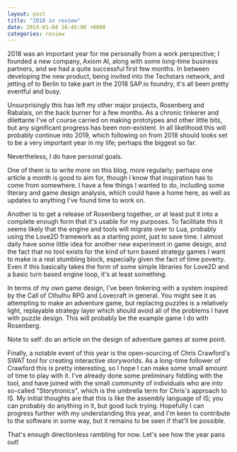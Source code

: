```yaml
---
layout: post
title: "2018 in review"
date: 2019-01-04 16:45:00 +0000
categories: review
---
```

2018 was an important year for me personally from a work perspective; I founded a new company, Axiom AI, along
with some long-time business partners, and we had a quite successful first few months. In between developing the
new product, being invited into the Techstars network, and jetting of to Berlin to take part in the 2018 SAP.io 
foundry, it's all been pretty eventful and busy.

Unsurprisingly this has left my other major projects, Rosenberg and Rabalais, on the back burner for a few months.
As a chronic tinkerer and dilettante I've of course carried on making prototypes and other little bits, but any
significant progress has been non-existent. In all likelihood this will probably continue into 2019, which following
on from 2018 should looks set to be a very important year in my life; perhaps the biggest so far.

Nevertheless, I do have personal goals. 

One of them is to write more on this blog, more regularly; perhaps one article
a month is good to aim for, though I know that inspiration has to come from somewhere. I have a few things I wanted
to do, including some literary and game design analysis, which could have a home here, as well as updates to 
anything I've found time to work on.

Another is to get a release of Rosenberg together, or at least put it into a complete enough form that it's usable
for my purposes. To facilitate this it seems likely that the engine and tools will migrate over to Lua, probably
using the Love2D framework as a starting point, just to save time. 
I almost daily have some little idea for another new experiment in game design, and the fact that no tool exists 
for the kind of turn based strategy games I want to make is a real stumbling block, especially given the fact of time 
poverty. 
Even if this basically takes the form of some simple libraries for Love2D and a basic turn based engine loop, it's 
at least something.

In terms of my own game design, I've been tinkering with a system inspired by the Call of Cthulhu RPG and Lovecraft
in general. You might see it as attempting to make an adventure game, but replacing puzzles is
a relatively light, replayable strategy layer which should avoid all of the problems I have with puzzle design.
This will probably be the example game I do with Rosenberg. 

Note to self: do an article on the design of adventure games at some point.

Finally, a notable event of this year is the open-sourcing of Chris Crawford's SWAT tool for creating interactive 
storyworlds. As a long-time follower of Crawford this is pretty interesting, so I hope I can make some small amount
of time to play with it. I've already done some preliminary fiddling with the tool, and have joined with the small
community of individuals who are into so-called "Storytronics", which is the umbrella term for Chris's approach to
IS. My initial thoughts are that this is like the assembly language of IS; you can probably do anything in it, but
good luck trying. Hopefully I can progress further with my understanding this year, and I'm keen to contribute
to the software in some way, but it remains to be seen if that'll be possible.

That's enough directionless rambling for now. Let's see how the year pans out!





